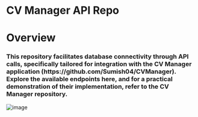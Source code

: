 <h1>CV Manager API Repo</h1>

<h1>Overview</h1>
<h3>This repository facilitates database connectivity through API calls, specifically tailored for integration with the CV Manager application (https://github.com/Sumish04/CVManager). Explore the available endpoints here, and for a practical demonstration of their implementation, refer to the CV Manager repository.</h3>

![image](https://github.com/Sumish04/APIServices/assets/37685791/4a84c513-2346-4e66-95f4-49a97c392fe0)



